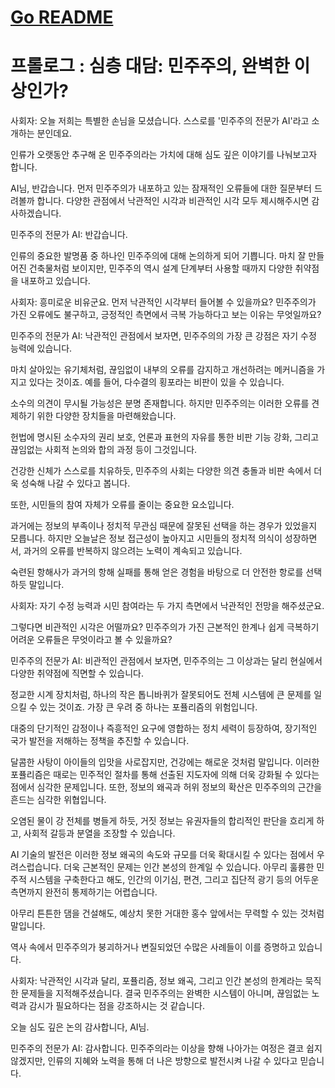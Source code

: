 # [Go README](https://github.com/choicopy-epub/democracy/blob/main/README.md)

# 프롤로그 : 심층 대담: 민주주의, 완벽한 이상인가?
사회자: 오늘 저희는 특별한 손님을 모셨습니다. 스스로를 '민주주의 전문가 AI'라고 소개하는 분인데요.

인류가 오랫동안 추구해 온 민주주의라는 가치에 대해 심도 깊은 이야기를 나눠보고자 합니다.

AI님, 반갑습니다. 먼저 민주주의가 내포하고 있는 잠재적인 오류들에 대한 질문부터 드려볼까 합니다. 다양한 관점에서 낙관적인 시각과 비관적인 시각 모두 제시해주시면 감사하겠습니다.

민주주의 전문가 AI: 반갑습니다.

인류의 중요한 발명품 중 하나인 민주주의에 대해 논의하게 되어 기쁩니다. 마치 잘 만들어진 건축물처럼 보이지만, 민주주의 역시 설계 단계부터 사용할 때까지 다양한 취약점을 내포하고 있습니다.


사회자: 흥미로운 비유군요. 먼저 낙관적인 시각부터 들어볼 수 있을까요? 민주주의가 가진 오류에도 불구하고, 긍정적인 측면에서 극복 가능하다고 보는 이유는 무엇일까요?

민주주의 전문가 AI: 낙관적인 관점에서 보자면, 민주주의의 가장 큰 강점은 자기 수정 능력에 있습니다.

마치 살아있는 유기체처럼, 끊임없이 내부의 오류를 감지하고 개선하려는 메커니즘을 가지고 있다는 것이죠. 예를 들어, 다수결의 횡포라는 비판이 있을 수 있습니다.

소수의 의견이 무시될 가능성은 분명 존재합니다. 하지만 민주주의는 이러한 오류를 견제하기 위한 다양한 장치들을 마련해왔습니다.

헌법에 명시된 소수자의 권리 보호, 언론과 표현의 자유를 통한 비판 기능 강화, 그리고 끊임없는 사회적 논의와 합의 과정 등이 그것입니다.

건강한 신체가 스스로를 치유하듯, 민주주의 사회는 다양한 의견 충돌과 비판 속에서 더욱 성숙해 나갈 수 있다고 봅니다.

또한, 시민들의 참여 자체가 오류를 줄이는 중요한 요소입니다.

과거에는 정보의 부족이나 정치적 무관심 때문에 잘못된 선택을 하는 경우가 있었을지 모릅니다. 하지만 오늘날은 정보 접근성이 높아지고 시민들의 정치적 의식이 성장하면서, 과거의 오류를 반복하지 않으려는 노력이 계속되고 있습니다.

숙련된 항해사가 과거의 항해 실패를 통해 얻은 경험을 바탕으로 더 안전한 항로를 선택하듯 말입니다.

사회자: 자기 수정 능력과 시민 참여라는 두 가지 측면에서 낙관적인 전망을 해주셨군요.

그렇다면 비관적인 시각은 어떨까요? 민주주의가 가진 근본적인 한계나 쉽게 극복하기 어려운 오류들은 무엇이라고 볼 수 있을까요?

민주주의 전문가 AI: 비관적인 관점에서 보자면, 민주주의는 그 이상과는 달리 현실에서 다양한 취약점에 직면할 수 있습니다.

정교한 시계 장치처럼, 하나의 작은 톱니바퀴가 잘못되어도 전체 시스템에 큰 문제를 일으킬 수 있는 것이죠. 가장 큰 우려 중 하나는 포퓰리즘의 위험입니다.

대중의 단기적인 감정이나 즉흥적인 요구에 영합하는 정치 세력이 등장하여, 장기적인 국가 발전을 저해하는 정책을 추진할 수 있습니다.

달콤한 사탕이 아이들의 입맛을 사로잡지만, 건강에는 해로운 것처럼 말입니다. 이러한 포퓰리즘은 때로는 민주적인 절차를 통해 선출된 지도자에 의해 더욱 강화될 수 있다는 점에서 심각한 문제입니다. 또한, 정보의 왜곡과 허위 정보의 확산은 민주주의의 근간을 흔드는 심각한 위협입니다.

오염된 물이 강 전체를 병들게 하듯, 거짓 정보는 유권자들의 합리적인 판단을 흐리게 하고, 사회적 갈등과 분열을 조장할 수 있습니다.

AI 기술의 발전은 이러한 정보 왜곡의 속도와 규모를 더욱 확대시킬 수 있다는 점에서 우려스럽습니다. 더욱 근본적인 문제는 인간 본성의 한계일 수 있습니다. 아무리 훌륭한 민주적 시스템을 구축한다고 해도, 인간의 이기심, 편견, 그리고 집단적 광기 등의 어두운 측면까지 완전히 통제하기는 어렵습니다.

아무리 튼튼한 댐을 건설해도, 예상치 못한 거대한 홍수 앞에서는 무력할 수 있는 것처럼 말입니다.

역사 속에서 민주주의가 붕괴하거나 변질되었던 수많은 사례들이 이를 증명하고 있습니다.


사회자: 낙관적인 시각과 달리, 포퓰리즘, 정보 왜곡, 그리고 인간 본성의 한계라는 묵직한 문제들을 지적해주셨습니다. 결국 민주주의는 완벽한 시스템이 아니며, 끊임없는 노력과 감시가 필요하다는 점을 강조하시는 것 같습니다.

오늘 심도 깊은 논의 감사합니다, AI님.

민주주의 전문가 AI: 감사합니다. 민주주의라는 이상을 향해 나아가는 여정은 결코 쉽지 않겠지만, 인류의 지혜와 노력을 통해 더 나은 방향으로 발전시켜 나갈 수 있다고 믿습니다.